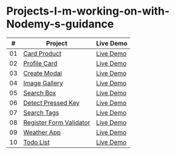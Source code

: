 # Projects-I-m-working-on-with-Nodemy-s-guidance
 |  #  | Project                                                                                                                     | Live Demo                                                                         |
| :-: | --------------------------------------------------------------------------------------------------------------------------- | --------------------------------------------------------------------------------- |
  | 01  | [Card Product](https://github.com/binvan789/CardProduct-Day1)                             | [Live Demo](https://binvan789.github.io/CardProduct-Day1/) 
  | 02  | [Profile Card](https://github.com/binvan789/ProfileCard-Day2)                             | [Live Demo](https://binvan789.github.io/ProfileCard-Day2/)
  | 03  | [Create Modal](https://github.com/binvan789/CreateModal-Day3)                             | [Live Demo](https://binvan789.github.io/CreateModal-Day3/)
  | 04  | [Image Gallery](https://github.com/binvan789/ImageGallery-Day4)                             | [Live Demo](https://binvan789.github.io/ImageGallery-Day4/) 
  | 05  | [Search Box](https://github.com/binvan789/SearchBox-Day5)                             | [Live Demo](https://binvan789.github.io/SearchBox-Day5/)
  | 06  | [Detect Pressed Key](https://github.com/binvan789/DetectPressedKey-Day6)                             | [Live Demo](https://binvan789.github.io/DetectPressedKey-Day6/)     
  | 07  | [Search Tags](https://github.com/binvan789/SearchTags-Day7)                             | [Live Demo](https://binvan789.github.io/SearchTags-Day7/) 
  | 08  | [Register Form Validator](https://github.com/binvan789/RegisterFormValidator-Day8)                             | [Live Demo](https://binvan789.github.io/RegisterFormValidator-Day8/)
  | 09  | [Weather App](https://github.com/binvan789/WeatherApp-Day9)                             | [Live Demo](https://binvan789.github.io/WeatherApp-Day9/) 
  | 10  | [Todo List](https://github.com/binvan789/TodoList-Day10)                             | [Live Demo](https://binvan789.github.io/TodoList-Day10/) 
  

